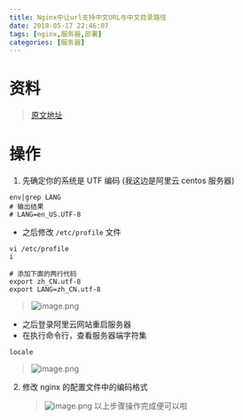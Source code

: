 ```yaml
---
title: Nginx中让url支持中文URL与中文目录路径
date: 2018-05-17 22:46:07
tags: [nginx,服务器,部署]
categories: [服务器]
---
```


# 资料

> [原文地址](https://yq.aliyun.com/ziliao/29288)

# 操作

1.  先确定你的系统是 UTF 编码 (我这边是阿里云 centos 服务器)

```
env|grep LANG
# 输出结果
# LANG=en_US.UTF-8
```

* 之后修改 `/etc/profile` 文件

```
vi /etc/profile
i

# 添加下面的两行代码
export zh_CN.utf-8
export LANG=zh_CN.utf-8
```

> ![image.png](https://upload-images.jianshu.io/upload_images/9064013-a64cdaa660d06736.png?imageMogr2/auto-orient/strip%7CimageView2/2/w/1240)

* 之后登录阿里云网站重启服务器
* 在执行命令行，查看服务器端字符集

```
locale
```

> ![image.png](https://upload-images.jianshu.io/upload_images/9064013-afc182fb829b8dba.png?imageMogr2/auto-orient/strip%7CimageView2/2/w/1240)

2.  修改 nginx 的配置文件中的编码格式
    > ![image.png](https://upload-images.jianshu.io/upload_images/9064013-510639d1179bb6b0.png?imageMogr2/auto-orient/strip%7CimageView2/2/w/1240)
    > 以上步骤操作完成便可以啦
